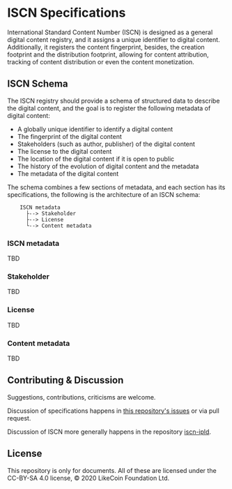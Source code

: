# ISCN Specifications
International Standard Content Number (ISCN) is designed as a general digital content registry, and it assigns a unique identifier to digital content. Additionally, it registers the content fingerprint, besides, the creation footprint and the distribution footprint, allowing for content attribution, tracking of content distribution or even the content monetization.

## ISCN Schema
The ISCN registry should provide a schema of structured data to describe the digital content, and the goal is to register the following metadata of digital content:

- A globally unique identifier to identify a digital content
- The fingerprint of the digital content
- Stakeholders (such as author, publisher) of the digital content
- The license to the digital content
- The location of the digital content if it is open to public
- The history of the evolution of digital content and the metadata
- The metadata of the digital content

The schema combines a few sections of metadata, and each section has its specifications, the following is the architecture of an ISCN schema:

```
    ISCN metadata
      ├--> Stakeholder
      ├--> License
      └--> Content metadata
```

### ISCN metadata
TBD

### Stakeholder
TBD

### License
TBD

### Content metadata
TBD

## Contributing & Discussion
Suggestions, contributions, criticisms are welcome.

Discussion of specifications happens in [this repository's issues](https://github.com/likecoin/iscn-specs/issues) or via pull request.

Discussion of ISCN more generally happens in the repository [iscn-ipld](https://github.com/likecoin/iscn-ipld/issues).

## License
This repository is only for documents. All of these are licensed under the CC-BY-SA 4.0 license, © 2020 LikeCoin Foundation Ltd.
